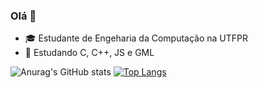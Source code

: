 ### Olá 👋

- 🎓 Estudante de Engeharia da Computação na UTFPR
- 🌱 Estudando C, C++, JS e GML

![Anurag's GitHub stats](https://github-readme-stats.vercel.app/api?username=mateusmcamargo&hide=stars&show_icons=true&bg_color=66000000&title_color=E72C61&text_color=666666&icon_color=E72C61&hide_border=true)
[![Top Langs](https://github-readme-stats.vercel.app/api/top-langs/?username=mateusmcamargo&layout=compact&bg_color=66000000&title_color=e72c61&hide_border=true)](https://github.com/anuraghazra/github-readme-stats)
